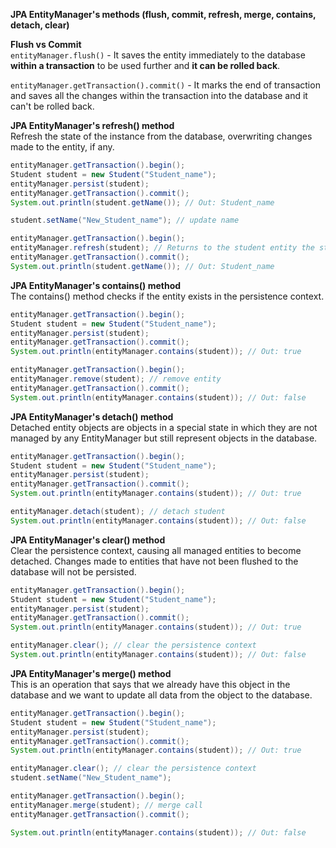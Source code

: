 **JPA EntityManager's methods (flush, commit, refresh, merge, contains, detach, clear)**

**Flush vs Commit**  
`entityManager.flush()` - It saves the entity immediately to the database **within a transaction** to be used 
further and **it can be rolled back**.

`entityManager.getTransaction().commit()` - It marks the end of transaction and saves all the changes within the transaction 
into the database and it can't be rolled back.

**JPA EntityManager's refresh() method**  
Refresh the state of the instance from the database, overwriting changes made to the entity, if any.

```java
entityManager.getTransaction().begin();
Student student = new Student("Student_name");
entityManager.persist(student);
entityManager.getTransaction().commit();
System.out.println(student.getName()); // Out: Student_name

student.setName("New_Student_name"); // update name

entityManager.getTransaction().begin();
entityManager.refresh(student); // Returns to the student entity the state the entity has in the database
entityManager.getTransaction().commit();
System.out.println(student.getName()); // Out: Student_name
```

**JPA EntityManager's contains() method**  
The contains() method checks if the entity exists in the persistence context.

```java
entityManager.getTransaction().begin();
Student student = new Student("Student_name");
entityManager.persist(student);
entityManager.getTransaction().commit();
System.out.println(entityManager.contains(student)); // Out: true

entityManager.getTransaction().begin();
entityManager.remove(student); // remove entity
entityManager.getTransaction().commit();
System.out.println(entityManager.contains(student)); // Out: false
```

**JPA EntityManager's detach() method**  
Detached entity objects are objects in a special state in which they are not managed by 
any EntityManager but still represent objects in the database.

```java
entityManager.getTransaction().begin();
Student student = new Student("Student_name");
entityManager.persist(student);
entityManager.getTransaction().commit();
System.out.println(entityManager.contains(student)); // Out: true

entityManager.detach(student); // detach student
System.out.println(entityManager.contains(student)); // Out: false
```

**JPA EntityManager's clear() method**  
Clear the persistence context, causing all managed entities to become detached. 
Changes made to entities that have not been flushed to the database will not be persisted.

```java
entityManager.getTransaction().begin();
Student student = new Student("Student_name");
entityManager.persist(student);
entityManager.getTransaction().commit();
System.out.println(entityManager.contains(student)); // Out: true

entityManager.clear(); // clear the persistence context
System.out.println(entityManager.contains(student)); // Out: false
```

**JPA EntityManager's merge() method**  
This is an operation that says that we already have this object in the database and 
we want to update all data from the object to the database.

```java
entityManager.getTransaction().begin();
Student student = new Student("Student_name");
entityManager.persist(student);
entityManager.getTransaction().commit();
System.out.println(entityManager.contains(student)); // Out: true

entityManager.clear(); // clear the persistence context
student.setName("New_Student_name");

entityManager.getTransaction().begin();
entityManager.merge(student); // merge call 
entityManager.getTransaction().commit();

System.out.println(entityManager.contains(student)); // Out: false
```